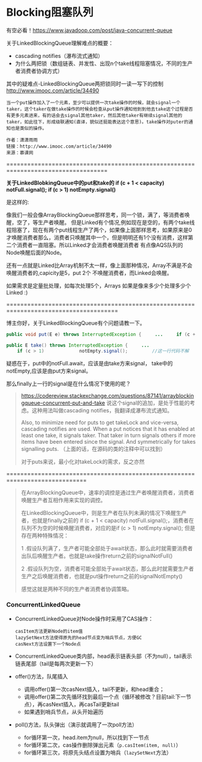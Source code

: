 # Blocking阻塞队列

有空必看！<https://www.javadoop.com/post/java-concurrent-queue>



关于LinkedBlockingQueue理解难点的概要：

- cascading notifies（瀑布流式通知）
- 为什么两把锁（数组链表、并发性、出现n个take线程阻塞情况，不同的生产者消费者协调方式）



其中的疑难点-LinkedBlockingQueue两把锁同时一读一写下的控制<http://www.imooc.com/article/34490>

```
当一个put操作加入了一个元素，至少可以提供一次take操作的时候，就会signal一个taker，这个taker在做take操作的时候会检查从put操作通知他到到他去take这个过程是否有更多元素进来，有的话会去signal其他taker，然后其他taker有继续signal其他的taker，如此往下，形成级联通知(直译，貌似还挺能表达这个意思)。take操作对puter的通知也是类似的操作。

作者：潇潇雨雨
链接：http://www.imooc.com/article/34490
来源：慕课网
```

===================================================================================

**关于LinkedBlobkingQueue中的put和take的    if (c + 1 < capacity) notFull.signal();  if (c > 1) notEmpty.signal()**

是这样的:

像我们一般会像ArrayBlockingQueue那样思考，同一个锁，满了，等消费者唤醒，空了，等生产者唤醒。 但是Linked有个情况,例如现在是空的，有两个take线程阻塞了，现在有两个put线程生产了两个，如果像上面那样思考，如果原来是0才唤醒消费者那么，消费者只唤醒其中一个，但是明明还有1个没有消费，这样第二个消费者一直阻塞。所以Linked才会消费者唤醒消费者 有点像AQS队列的Node唤醒后面的Node。

还有一点就是Linked比Array机制不太一样，像上面那种情况，Array不满是不会唤醒消费者的,capicity是5，put 2个 不唤醒消费者，而Linked会唤醒。

如果需求是定量批处理，如每次处理5个，Arrays            如果是像来多少个处理多少个 Linked :)

======================================================================================

博主你好，关于LinkedBlockingQueue有个问题请教一下。

```java
public void put(E e) throws InterruptedException {     ...     if (c + 1 < capacity)             notFull.signal();         //这一行代码不解     } finally {     ...

public E take() throws InterruptedException {     ...
    if (c > 1)             notEmpty.signal();         //这一行代码不解     } finally {
```

疑惑在于，put中的notFull.await，应该是由take方来signal， take中的notEmpty,应该是由put方来signal。

那么finally上一行的signal是在什么情况下使用的呢？

> <https://codereview.stackexchange.com/questions/87141/arrayblockingqueue-concurrent-put-and-take> 说这个signal的追加，是处于性能的考虑。这种用法叫做cascading notifies，我翻译成瀑布流式通知。
>
> Also, to minimize need for puts to get takeLock and vice-versa, cascading notifies are used. When a put notices that it has enabled at least one take, it signals taker. That taker in turn signals others if more items have been entered since the signal. And symmetrically for takes signalling puts. （上面的话，在源码的类的注释中可以找到）
>
> 对于puts来说，最小化对takeLock的需求，反之亦然

=============================================================================

> 在ArrayBlockingQueue中，速率的调控是通过生产者唤醒消费者，消费者唤醒生产者互相作用来实现的调控。
>
> 在LinkedBlockingQueue中，则是生产者在队列未满的情况下唤醒生产者，也就是finally之前的       if (c + 1 < capacity)    notFull.signal();，消费者在队列不为空的时候唤醒消费者，对应的是if (c > 1)   notEmpty.signal();  但是存在两种特殊情况：
>
>  1 .假设队列满了，生产者可能全部处于await状态，那么此时就需要消费者出队后唤醒生产者。也就是take操作return之前的signalNotFull()
>
>  2 .假设队列为空，消费者可能全部处于await状态，那么此时就需要生产者生产之后唤醒消费者，也就是put操作return之前的signalNotEmpty()
>
> 感觉这就是两种不同的生产者消费者协调策略。





### ConcurrentLinkedQueue

- ConcurrentLinkedQueue对Node操作时采用了CAS操作：

  ```
  casItem方法更新Node的item值
  lazySetNext方法使得原先的head节点变为哨兵节点，方便GC
  casNext方法设置下一个Node点
  ```

- ConcurrentLinkedQueue类内部，head表示链表头部（不为null），tail表示链表尾部（tail是每两次更新一下）

- offer()方法，队尾插入

  - 调用offer()第一次casNext插入，tail不更新，和head重合；
  - 调用offer()第二次先循环找到最后一个点（循环被修改？目前tail:下一节点），再casNext插入，再casTail更新tail
  - 如果遇到哨兵节点，从头开始遍历

- poll()方法，队头弹出（演示就调用了一次poll方法）

  - for循环第一次，head.item为null，所以找到下一节点
  - for循环第二次，cas操作删除弹出元素（`p.casItem(item, null)`）
  - for循环第三次，将原先头结点设置为哨兵（`lazySetNext`方法）

  

  

